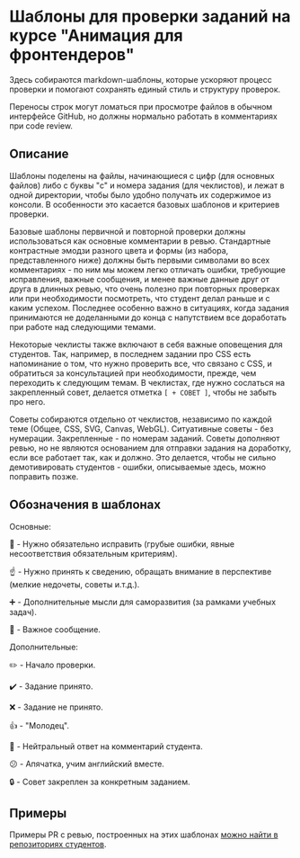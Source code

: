 # Шаблоны для проверки заданий на курсе "Анимация для фронтендеров"


Здесь собираются markdown-шаблоны, которые ускоряют процесс проверки и помогают сохранять единый стиль и структуру проверок.

Переносы строк могут ломаться при просмотре файлов в обычном интерфейсе GitHub, но должны нормально работать в комментариях при code review.


## Описание

Шаблоны поделены на файлы, начинающиеся с цифр (для основных файлов) либо с буквы "c" и номера задания (для чеклистов), и лежат в одной директории, чтобы было удобно получать их содержимое из консоли. В особенности это касается базовых шаблонов и критериев проверки.

Базовые шаблоны первичной и повторной проверки должны использоваться как основные комментарии в ревью. Стандартные контрастные эмодзи разного цвета и формы (из набора, представленного ниже) должны быть первыми символами во всех комментариях - по ним мы можем легко отличать ошибки, требующие исправления, важные сообщения, и менее важные данные друг от друга в длинных ревью, что очень полезно при повторных проверках или при необходимости посмотреть, что студент делал раньше и с каким успехом. Последнее особенно важно в ситуациях, когда задания принимаются не доделанными до конца с напутствием все доработать при работе над следующими темами.

Некоторые чеклисты также включают в себя важные оповещения для студентов. Так, например, в последнем задании про CSS есть напоминание о том, что нужно проверить все, что связано с CSS, и обратиться за консультацией при необходимости, прежде, чем переходить к следующим темам. В чеклистах, где нужно сослаться на закрепленный совет, делается отметка `[ + СОВЕТ ]`, чтобы не забыть про него.

Советы собираются отдельно от чеклистов, независимо по каждой теме (Общее, CSS, SVG, Canvas, WebGL). Ситуативные советы - без нумерации. Закрепленные - по номерам заданий. Советы дополняют ревью, но не являются основанием для отправки задания на доработку, если все работает так, как и должно. Это делается, чтобы не сильно демотивировать студентов - ошибки, описываемые здесь, можно поправить позже.



## Обозначения в шаблонах

Основные:

:red_circle: - Нужно обязательно исправить (грубые ошибки, явные несоответствия обязательным критериям).

:point_up: - Нужно принять к сведению, обращать внимание в перспективе (мелкие недочеты, советы и.т.д.).

:heavy_plus_sign: - Дополнительные мысли для саморазвития (за рамками учебных задач).

:large_blue_diamond: - Важное сообщение.

Дополнительные:

:pencil2: - Начало проверки.

:heavy_check_mark: - Задание принято.

:x: - Задание не принято.

:+1: - "Молодец".

:man: - Нейтральный ответ на комментарий студента.

:confused: - Апячатка, учим английский вместе.

:lock: - Совет закреплен за конкретным заданием.


## Примеры

Примеры PR с ревью, построенных на этих шаблонах [можно найти в репозиториях студентов](https://github.com/search?q=org:htmlacademy-animation+commenter:sfi0zy).

